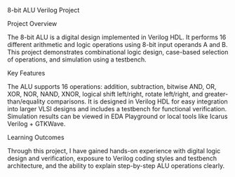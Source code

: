 8-bit ALU Verilog Project

Project Overview

The 8-bit ALU is a digital design implemented in Verilog HDL. It performs 16 different arithmetic and logic operations using 8-bit input operands A and B. This project demonstrates combinational logic design, case-based selection of operations, and simulation using a testbench.

Key Features

The ALU supports 16 operations: addition, subtraction, bitwise AND, OR, XOR, NOR, NAND, XNOR, logical shift left/right, rotate left/right, and greater-than/equality comparisons. It is designed in Verilog HDL for easy integration into larger VLSI designs and includes a testbench for functional verification. Simulation results can be viewed in EDA Playground or local tools like Icarus Verilog + GTKWave.

Learning Outcomes

Through this project, I have gained hands-on experience with digital logic design and verification, exposure to Verilog coding styles and testbench architecture, and the ability to explain step-by-step ALU operations clearly.
